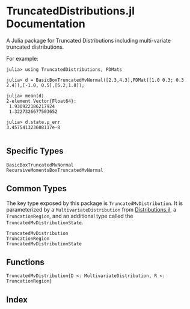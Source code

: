 # TruncatedDistributions.jl Documentation

A Julia package for Truncated Distributions including multi-variate truncated distributions.

For example:
```jldoctest
julia> using TruncatedDistributions, PDMats

julia> d = BasicBoxTruncatedMvNormal([2.3,4.3],PDMat([1.0 0.3; 0.3  2.4]),[-1.0, 0.5],[5.2,1.8]);

julia> mean(d)
2-element Vector{Float64}:
 1.930922186217924
 1.3227326677503652

julia> d.state.μ_err
3.457541323608117e-8
```


```@contents
```


## Specific Types

```@docs
BasicBoxTruncatedMvNormal
RecursiveMomentsBoxTruncatedMvNormal
```

## Common Types

The key type exposed by this package is `TruncatedMvDistribution`. It is parameterized by a `MultivariateDistribution` from [Distributions.jl](https://github.com/JuliaStats/Distributions.jl), a `TruncationRegion`, and an additional type called the `TruncatedMvDistributionState`.

```@docs
TruncatedMvDistribution
TruncationRegion
TruncatedMvDistributionState
```

## Functions

```@docs
TruncatedMvDistribution{D <: MultivariateDistribution, R <: TruncationRegion}
```

## Index

```@index
```

